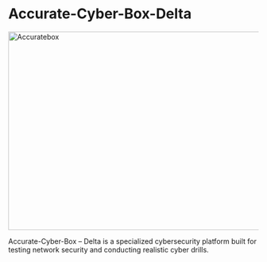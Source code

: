 # Accurate-Cyber-Box-Delta

<img width="7000" height="400" alt="Accuratebox" src="https://github.com/user-attachments/assets/da9de6da-9c29-4998-9d6c-035710c9a9a1" />

Accurate-Cyber-Box – Delta is a specialized cybersecurity platform built for testing network security and conducting realistic cyber drills.
